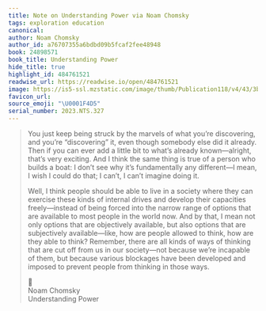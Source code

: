 ```yaml
---
title: Note on Understanding Power via Noam Chomsky
tags: exploration education
canonical:
author: Noam Chomsky
author_id: a76707355a6bdbd09b5fcaf2fee48948
book: 24898571
book_title: Understanding Power
hide_title: true
highlight_id: 484761521
readwise_url: https://readwise.io/open/484761521
image: https://is5-ssl.mzstatic.com/image/thumb/Publication118/v4/43/3b/4a/433b4a7e-a352-5e08-824f-9ba6e5353761/9781448182589.jpg/1400x0w.jpg
favicon_url:
source_emoji: "\U0001F4D5"
serial_number: 2023.NTS.327
---
```

> You just keep being struck by the marvels of what you’re discovering, and you’re “discovering” it, even though somebody else did it already. Then if you can ever add a little bit to what’s already known—alright, that’s very exciting. And I think the same thing is true of a person who builds a boat: I don’t see why it’s fundamentally any different—I mean, I wish I could do that; I can’t, I can’t imagine doing it.
> 
> Well, I think people should be able to live in a society where they can exercise these kinds of internal drives and develop their capacities freely—instead of being forced into the narrow range of options that are available to most people in the world now. And by that, I mean not only options that are objectively available, but also options that are subjectively available—like, how are people allowed to think, how are they able to think? Remember, there are all kinds of ways of thinking that are cut off from us in our society—not because we’re incapable of them, but because various blockages have been developed and imposed to prevent people from thinking in those ways.
> <div class="quoteback-footer"><div class="quoteback-avatar"><span class="mini-emoji"> 📕</span></div><div class="quoteback-metadata"><div class="metadata-inner"><span style="display:none">FROM:</span><div aria-label="Noam Chomsky" class="quoteback-author"> Noam Chomsky</div><div aria-label="Understanding Power" class="quoteback-title"> Understanding Power</div></div></div></div>
